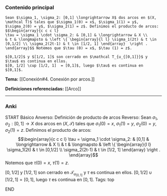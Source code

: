 ### Contenido principal

```ad-Formal
Sean $\sigma_1, \sigma_2: [0,1] \longrightarrow X$ dos arcos en $(X, \mathcal T)$ tales que $\sigma_1(0) = x$, $\sigma_1(1) = y$, $\sigma_2(0) = y$, $\sigma_2(1) = z$. Definimos el producto de arcos: $$\begin{array}{c c c l}
\tau = \sigma_1 \cdot \sigma_2: & [0,1] & \longrightarrow & X \\
& t & \longmapsto & \left \{ \begin{array}{l l} \sigma_1(2t) & t \in [0,1/2] \\ \sigma_2(2t-1) & t \in [1/2, 1] \end{array}  \right .
\end{array}$$ Notemos que $\tau (0) = x$, $\tau (1) = z$.

$[0,1/2]$ y $[1/2, 1]$ son cerrado en $\mathcal T_{u_{[0,1]}}$ y $\tau$ es continua en ellos. 
$[0, 1/2] \cup [1/2, 1]  = [0,1]$, luego $\tau$ es continua en $[0,1]$.
```

**Tema:** [[Conexión#4. Conexión por arcos.]]

**Definiciones referenciadas:** [[Arco]]

---
### Anki

START
Básico
Anverso: Definición de producto de arcos
Reverso: Sean $\sigma_1, \sigma_2: [0,1] \longrightarrow X$ dos arcos en $(X, \mathcal T)$ tales que $\sigma_1(0) = x$, $\sigma_1(1) = y$, $\sigma_2(0) = y$, $\sigma_2(1) = z$. Definimos el producto de arcos: $$\begin{array}{c c c l}
\tau = \sigma_1 \cdot \sigma_2: & [0,1] & \longrightarrow & X \\
& t & \longmapsto & \left \{ \begin{array}{l l} \sigma_1(2t) & t \in [0,1/2] \\ \sigma_2(2t-1) & t \in [1/2, 1] \end{array}  \right .
\end{array}$$ Notemos que $\tau (0) = x$, $\tau (1) = z$.

$[0,1/2]$ y $[1/2, 1]$ son cerrado en $\mathcal T_{u_{[0,1]}}$ y $\tau$ es continua en ellos. 
$[0, 1/2] \cup [1/2, 1]  = [0,1]$, luego $\tau$ es continua en $[0,1]$.
Tags: top
<!--ID: 1733393497253-->
END

